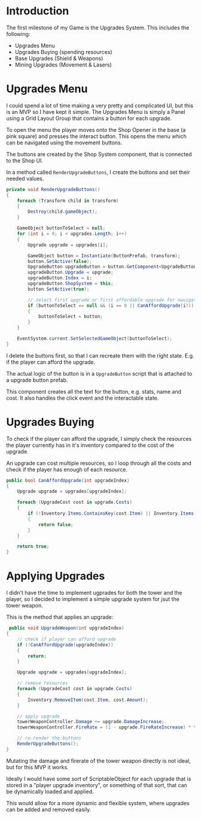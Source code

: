 # Introduction

The first milestone of my Game is the Upgrades System. This includes the following:

- Upgrades Menu
- Upgrades Buying (spending resources)
- Base Upgrades (Shield & Weapons)
- Mining Upgrades (Movement & Lasers)

# Upgrades Menu

I could spend a lot of time making a very pretty and complicated UI, but this is an MVP so I have kept it simple. The Upgrades Menu is simply a Panel using a Grid Layout Group that contains a button for each upgrade.

To open the menu the player moves onto the Shop Opener in the base (a pink square) and presses the interact button. This opens the menu which can be navigated using the movement buttons.

The buttons are created by the Shop System component, that is connected to the Shop UI.

In a method called `RenderUpgradeButtons`, I create the buttons and set their needed values.

```csharp
private void RenderUpgradeButtons()
{
    foreach (Transform child in transform)
    {
        Destroy(child.gameObject);
    }

    GameObject buttonToSelect = null;
    for (int i = 0; i < upgrades.Length; i++)
    {
        Upgrade upgrade = upgrades[i];

        GameObject button = Instantiate(ButtonPrefab, transform);
        button.SetActive(false);
        UpgradeButton upgradeButton = button.GetComponent<UpgradeButton>();
        upgradeButton.Upgrade = upgrade;
        upgradeButton.Index = i;
        upgradeButton.ShopSystem = this;
        button.SetActive(true);

        // select first upgrade or first affordable upgrade for navigation
        if (buttonToSelect == null && (i == 0 || CanAffordUpgrade(i)))
        {
            buttonToSelect = button;
        }
    }

    EventSystem.current.SetSelectedGameObject(buttonToSelect);
}
```

I delete the buttons first, so that I can recreate them with the right state. E.g. if the player can afford the upgrade.

The actual logic of the button is in a `UpgradeButton` script that is attached to a upgrade button prefab.

This component creates all the text for the button, e.g. stats, name and cost. It also handles the click event and the interactable state.

# Upgrades Buying

To check if the player can afford the upgrade, I simply check the resources the player currently has in it's inventory compared to the cost of the upgrade.

An upgrade can cost multiple resources, so I loop through all the costs and check if the player has enough of each resource.

```csharp
public bool CanAffordUpgrade(int upgradeIndex)
{
    Upgrade upgrade = upgrades[upgradeIndex];

    foreach (UpgradeCost cost in upgrade.Costs)
    {
        if (!Inventory.Items.ContainsKey(cost.Item) || Inventory.Items[cost.Item] < cost.Amount)
        {
            return false;
        }
    }

    return true;
}
```

# Applying Upgrades

I didn't have the time to implement ugprades for both the tower and the player, so I decided to implement a simple upgrade system for jsut the tower weapon.

This is the method that applies an upgrade:

```csharp
 public void UpgradeWeapon(int upgradeIndex)
{
    // check if player can afford upgrade
    if (!CanAffordUpgrade(upgradeIndex))
    {
        return;
    }

    Upgrade upgrade = upgrades[upgradeIndex];

    // remove resources
    foreach (UpgradeCost cost in upgrade.Costs)
    {
        Inventory.RemoveItem(cost.Item, cost.Amount);
    }

    // apply upgrade
    towerWeaponController.Damage += upgrade.DamageIncrease;
    towerWeaponController.FireRate = (1 - upgrade.FireRateIncrease) * towerWeaponController.FireRate;

    // re-render the buttons
    RenderUpgradeButtons();
}
```

Mutating the damage and firerate of the tower weapon directly is not ideal, but for this MVP it works.

Ideally I would have some sort of ScriptableObject for each upgrade that is stored in a "player upgrade inventory", or something of that sort, that can be dynamically loaded and applied.

This would allow for a more dynamic and flexible system, where upgrades can be added and removed easily.

